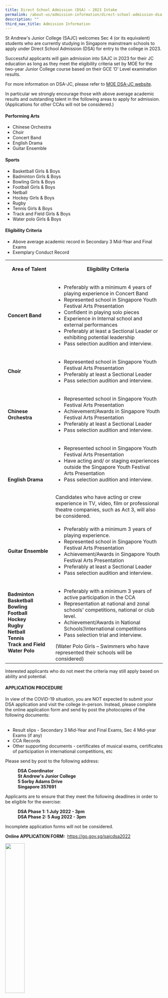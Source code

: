 ```yaml
---
title: Direct School Admission (DSA) – 2023 Intake
permalink: /about-us/admission-information/direct-school-admission-dsa-2023-intake/
description: ""
third_nav_title: Admission Information
---
```

<p>St Andrew's Junior College (SAJC) welcomes Sec 4 (or its equivalent) students who are currently studying in Singapore mainstream schools to apply under Direct School Admission (DSA) for entry to the college in 2023.</p>
<p>Successful applicants will gain admission into SAJC in 2023 for their JC education as long as they meet the eligibility criteria set by MOE for the two-year Junior College course based on their GCE &rsquo;O&rsquo; Level examination results.</p>
<p>For more information on DSA-JC, please refer to <a href="https://www.moe.gov.sg/post-secondary/admissions/dsa" target="_blank" rel="noopener">MOE DSA-JC website</a>.</p>
<p>In particular we strongly encourage those with above average academic results and outstanding talent in the following areas to apply for admission. (Applications for other CCAs will not be considered.)</p>
<h4><strong>Performing Arts</strong></h4>
<ul>
<li>Chinese Orchestra</li>
<li>Choir</li>
<li>Concert Band</li>
<li>English Drama</li>
<li>Guitar Ensemble</li>
</ul>
<h4><strong>Sports</strong></h4>
<ul>
<li>Basketball Girls &amp; Boys</li>
<li>Badminton Girls &amp; Boys</li>
<li>Bowling Girls &amp; Boys</li>
<li>Football Girls &amp; Boys</li>
<li>Netball</li>
<li>Hockey Girls &amp; Boys</li>
<li>Rugby</li>
<li>Tennis Girls &amp; Boys</li>
<li>Track and Field Girls &amp; Boys</li>
<li>Water polo Girls &amp; Boys</li>
</ul>
<h4><strong>Eligibility Criteria</strong></h4>
<ul>
<li>Above average academic record in Secondary 3 Mid-Year and Final Exams</li>
<li>Exemplary Conduct Record</li>
</ul>
<table>
<tbody>
<tr>
<td style="text-align: center;" width="164">
<p><strong>Area of Talent</strong></p>
</td>
<td style="text-align: center;" width="412">
<p><strong>Eligibility Criteria</strong></p>
</td>
</tr>
<tr>
<td width="164">
<p><strong>Concert Band</strong></p>
</td>
<td width="412">
<ul>
<li>Preferably with a minimum 4 years of playing experience in Concert Band</li>
<li>Represented school in Singapore Youth Festival Arts Presentation</li>
<li>Confident in playing solo pieces</li>
<li>Experience in Internal school and external performances</li>
<li>Preferably at least a Sectional Leader or exhibiting potential leadership</li>
<li>Pass selection audition and interview.</li>
</ul>
</td>
</tr>
<tr>
<td width="164">
<p><strong>Choir</strong></p>
</td>
<td width="412">
<ul>
<li>Represented school in Singapore Youth Festival Arts Presentation</li>
<li>Preferably at least a Sectional Leader</li>
<li>Pass selection audition and interview.</li>
</ul>
</td>
</tr>
<tr>
<td width="164">
<p><strong>Chinese Orchestra</strong></p>
</td>
<td width="412">
<ul>
<li>Represented school in Singapore Youth Festival Arts Presentation</li>
<li>Achievement/Awards in Singapore Youth Festival Arts Presentation</li>
<li>Preferably at least a Sectional Leader</li>
<li>Pass selection audition and interview.</li>
</ul>
</td>
</tr>
<tr>
<td width="164">
<p><strong>English Drama</strong></p>
</td>
<td width="412">
<ul>
<li>Represented school in Singapore Youth Festival Arts Presentation</li>
<li>Have acting and/ or staging experiences outside the Singapore Youth Festival Arts Presentation</li>
<li>Pass selection audition and interview.</li>
</ul>
<br />Candidates who have acting or crew experience in TV, video, film or professional theatre companies, such as Act 3, will also be considered.</td>
</tr>
<tr>
<td width="164">
<p><strong>Guitar Ensemble</strong></p>
</td>
<td width="412">
<ul>
<li>Preferably with a minimum 3 years of playing experience.</li>
<li>Represented school in Singapore Youth Festival Arts Presentation</li>
<li>Achievement/Awards in Singapore Youth Festival Arts Presentation</li>
<li>Preferably at least a Sectional Leader</li>
<li>Pass selection audition and interview.</li>
</ul>
</td>
</tr>
<tr>
<td width="164">
<p><strong>Badminton<br /></strong><strong>Basketball<br /></strong><strong>Bowling<br /></strong><strong>Football<br /></strong><strong>Hockey<br /></strong><strong>Rugby<br /></strong><strong>Netball<br /></strong><strong>Tennis<br /></strong><strong>Track and Field<br /></strong><strong>Water Polo</strong></p>
</td>
<td width="412">
<ul>
<li>Preferably with a minimum 3 years of active participation in the CCA</li>
<li>Representation at national and zonal schools' competitions, national or club level.</li>
<li>Achievement/Awards in National Schools&rsquo;/international competitions</li>
<li>Pass selection trial and interview.</li>
</ul>
(Water Polo Girls &ndash; Swimmers who have represented their schools will be considered)</td>
</tr>
</tbody>
</table>
<p>Interested applicants who do not meet the criteria may still apply based on ability and potential.</p>
<h4><strong>APPLICATION PROCEDURE</strong></h4>
<p>In view of the COVID-19 situation, you are NOT expected to submit your DSA application and visit the college in-person. Instead, please complete the online application form and send by post the photocopies of the following documents:<br /><br /></p>
<ul>
<li>Result slips - Secondary 3 Mid-Year and Final Exams, Sec 4 Mid-year Exams (if any)</li>
<li>CCA Records</li>
<li>Other supporting documents - certificates of musical exams, certificates of participation in international competitions, etc</li>
</ul>
<p>Please send by post to the following address:</p>
<p style="padding-left: 40px;"><strong>DSA Coordinator<br /></strong><strong>St Andrew's Junior College<br /></strong><strong>5 Sorby Adams Drive<br /></strong><strong>Singapore 357691</strong></p>
<p>Applicants are to ensure that they meet the following deadlines in order to be eligible for the exercise:</p>
<p style="padding-left: 40px;"><strong>DSA Phase 1: 1 July 2022 - 3pm<br /></strong><strong>DSA Phase 2: 5 Aug 2022 - 3pm</strong></p>
<p>Incomplete application forms will not be considered.</p>
<p><strong>Online APPLICATION FORM</strong><strong>:&nbsp;</strong>&nbsp;<a href="https://go.gov.sg/sajcdsa2022" target="">https://go.gov.sg/sajcdsa2022</a></p>
<img style="width: 35%;" src="/images/dsaqr.png" />
<p>Applicants who have submitted applications during Phase 1 but are not offered a place need not submit new applications for Phase 2 as all the applications will automatically be considered for both phases.</p>
<p>Only successful applicants will be informed via email and/or phone.</p>
<p>Once you have accepted SAJC&rsquo;s DSA Offer, you will not be eligible to participate in the Joint Admissions Exercise (JAE), as long as you meet the eligibility criteria for JC admission based on your GCE O-Level examination results.</p>
<p>You are also not allowed to transfer to another school after the release of the GCE O-Level examination results. You are expected to honour your commitment to the college and your chosen CCA for the duration of your studies in SAJC.</p>
<p>Students who do not fulfil their DSA commitment without valid reason may be required to transfer out to another school.</p>
<h4><strong>TRIALS/AUDITION &amp; INTERVIEW</strong></h4>
<p>In-person selection audition/trial will be conducted. Please see DSA Trial/Audition Schedule for specific instructions.</p>
<p><a href="/files/DSA_Audition_Trial_Dates_2.pdf" target="_blank" rel="noopener">Click here to view the Audition &amp; Trial Dates (updated 15 July 22)</a></p>
<p>If you require any further information/assistance, please contact the following SAJC staff.</p>
<table width="0">
<tbody>
<tr>
<td><strong>CCA</strong></td>
<td><strong>TEACHER In-Charge &amp; Email Contact</strong></td>
</tr>
<tr>
<td>Choir</td>
<td>Mr Yeo Jia Tian<br /><a href="mailto:yeo_jia_tian@moe.edu.sg">yeo_jia_tian@moe.edu.sg</a></td>
</tr>
<tr>
<td>Chinese Orchestra</td>
<td>
<p>Mdm Wang Min<br /><a href="mailto:wang_min@moe.edu.sg">wang_min@moe.edu.sg</a></p>
<p>Ms Loh Ke Yun<br /><a href="mailto:loh_ke_yun@moe.edu.sg">loh_ke_yun@moe.edu.sg</a></p>
</td>
</tr>
<tr>
<td>Concert Band</td>
<td>Ms Ong Yew Yi, Eve<br /><a href="mailto:ong_yew_yi_eve@moe.edu.sg">ong_yew_yi_eve@moe.edu.sg</a></td>
</tr>
<tr>
<td>English Drama</td>
<td>Ms Salome Choa<br /><a href="mailto:salome_choa_jia_xin@moe.edu.sg">salome_choa_jia_xin@moe.edu.sg</a></td>
</tr>
<tr>
<td>Guitar Ensemble</td>
<td>Mdm Loh Lih Yeh<br /><a href="mailto:loh_lih_yeh@moe.edu.sg">loh_lih_yeh@moe.edu.sg</a></td>
</tr>
<tr>
<td>Badminton<br />Boys &amp; Girls</td>
<td>Mr Peh Bock Kiat<br /><a href="mailto:peh_bock_kiat@moe.edu.sg">peh_bock_kiat@moe.edu.sg</a><br /><br />Ms Low Wanyi<br /><a href="mailto:Low_wanyi@moe.edu.sg">Low_wanyi@moe.edu.sg</a></td>
</tr>
<tr>
<td>Basketball<br />Boys &amp; Girls</td>
<td>Ms Wong Weishan<br /><a href="mailto:wong_weishan@moe.edu.sg">wong_weishan@moe.edu.sg</a><br /><br />Mr Gabriel Tang<br /><a href="mailto:gabriel_tang_jia_liang@moe.edu.sg">gabriel_tang_jia_liang@moe.edu.sg</a></td>
</tr>
<tr>
<td>Football Boys</td>
<td>Mr Roland Lee<br /><a href="mailto:lee_kye_loong_roland@moe.edu.sg">lee_kye_loong_roland@moe.edu.sg</a></td>
</tr>
<tr>
<td>Football Girls</td>
<td>Mr Frederick Koh<br /><a href="mailto:koh_eng_chye_frederick@moe.edu.sg">koh_eng_chye_frederick@moe.edu.sg</a></td>
</tr>
<tr>
<td>Netball Girls</td>
<td>Mr Keith Teo<br /><a href="mailto:teo_ping_wei@moe.edu.sg">teo_ping_wei@moe.edu.sg</a></td>
</tr>
<tr>
<td>Hockey<br />Boys &amp; Girls</td>
<td>Mr Lyndon Chua<br /><a href="mailto:chua_chun_lin_lyndon@moe.edu.sg">chua_chun_lin_lyndon@moe.edu.sg</a><br /><br />Mr Chia Ming Long<br /><a href="mailto:chai_ming_long@moe.edu.sg">chai_ming_long@moe.edu.sg</a></td>
</tr>
<tr>
<td>Rugby Boys</td>
<td>Mr Mohammed Azlan Ab Malek<br /><a href="mailto:mohammed_azlan_ab_malek@moe.edu.sg">mohammed_azlan_ab_malek@moe.edu.sg</a><br /><br />Mr Lim Zi Qi<br /><a href="mailto:lim_zi_qi@moe.edu.sg">lim_zi_qi@moe.edu.sg</a></td>
</tr>
<tr>
<td>Tennis<br />Girls &amp; Boys</td>
<td>Ms Cynthia Tan<br /><a href="mailto:tan_mei_fong_cynthia@moe.edu.sg">tan_mei_fong_cynthia@moe.edu.sg</a><br /><br />Mr Dennis Chia<br /><a href="mailto:chia_dennis@moe.edu.sg">chia_dennis@moe.edu.sg</a></td>
</tr>
<tr>
<td>Ten Pin Bowling Boys &amp; Girls</td>
<td>Mr Aaron Lin<br /><a href="mailto:lin_jiahaoaaron@moe.edu.sg">lin_jiahaoaaron@moe.edu.sg</a></td>
</tr>
<tr>
<td>Track and Field Boys &amp; Girls</td>
<td>Mr Andrew Tan<br /><a href="mailto:tan_jin_xing_andrew@moe.edu.sg">tan_jin_xing_andrew@moe.edu.sg</a></td>
</tr>
<tr>
<td>Water Polo Boys &amp; Girls</td>
<td>Ms Melissa Singh Lim<br /><u><a href="mailto:melissa_lim_singh@moe.edu.sg">melissa_lim_singh@moe.edu.sg</a></u></td>
</tr>
<tr>
<td>Other administrative matters</td>
<td>Mr Chay Wai Sum<br /><a href="mailto:chay_wai_sum@moe.edu.sg">chay_wai_sum@moe.edu.sg</a></td>
</tr>
</tbody>
</table>